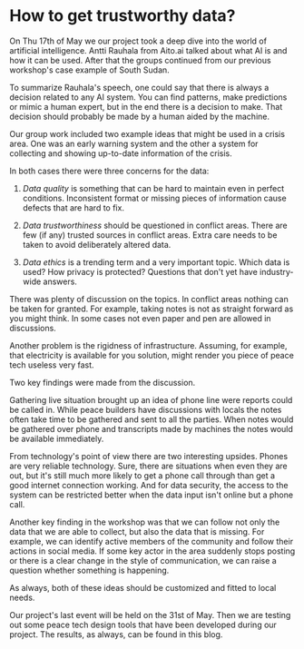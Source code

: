 # How to get trustworthy data?

On Thu 17th of May we our project took a deep dive into the world of artificial intelligence. Antti Rauhala from Aito.ai talked about what AI is and how it can be used. After that the groups continued from our previous workshop's case example of South Sudan.

To summarize Rauhala's speech, one could say that there is always a decision related to any AI system. You can find patterns, make predictions or mimic a human expert, but in the end there is a decision to make. That decision should probably be made by a human aided by the machine.

Our group work included two example ideas that might be used in a crisis area. One was an early warning system and the other a system for collecting and showing up-to-date information of the crisis.

In both cases there were three concerns for the data:

1. *Data quality* is something that can be hard to maintain even in perfect conditions. Inconsistent format or missing pieces of information cause defects that are hard to fix.

1. *Data trustworthiness* should be questioned in conflict areas. There are few (if any) trusted sources in conflict areas. Extra care needs to be taken to avoid deliberately altered data.

1. *Data ethics* is a trending term and a very important topic. Which data is used? How privacy is protected? Questions that don't yet have industry-wide answers.

There was plenty of discussion on the topics. In conflict areas nothing can be taken for granted. For example, taking notes is not as straight forward as you might think. In some cases not even paper and pen are allowed in discussions.

Another problem is the rigidness of infrastructure. Assuming, for example, that electricity is available for you solution, might render you piece of peace tech useless very fast.

Two key findings were made from the discussion.

Gathering live situation brought up an idea of phone line were reports could be called in. While peace builders have discussions with locals the notes often take time to be gathered and sent to all the parties. When notes would be gathered over phone and transcripts made by machines the notes would be available immediately.

From technology's point of view there are two interesting upsides. Phones are very reliable technology. Sure, there are situations when even they are out, but it's still much more likely to get a phone call through than get a good internet connection working. And for data security, the access to the system can be restricted better when the data input isn't online but a phone call.

Another key finding in the workshop was that we can follow not only the data that we are able to collect, but also the data that is missing. For example, we can identify active members of the community and follow their actions in social media. If some key actor in the area suddenly stops posting or there is a clear change in the style of communication, we can raise a question whether something is happening.

As always, both of these ideas should be customized and fitted to local needs.




Our project's last event will be held on the 31st of May. Then we are testing out some peace tech design tools that have been developed during our project. The results, as always, can be found in this blog.
